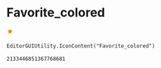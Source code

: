 # Favorite_colored
![](/img/Favorite_colored.png)

``` CSharp
EditorGUIUtility.IconContent("Favorite_colored")
```
```
2133446851367768681
```
